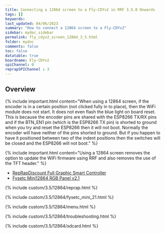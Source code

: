 ```yaml
---
title: Connecting a 12864 screen to a Fly-CDYv2 in RRF 3.5.0 Onwards
tags: []
keywords: 
last_updated: 04/06/2023
summary: "How to connect a 12864 screen to a Fly-CDYv2"
sidebar: mydoc_sidebar
permalink: fly_cdyv2_screen_12864_3_5.html
folder: mydoc
comments: false
toc: false
datatable: true
boardname: Fly-CDYv2
spiChannel: 0
reprapSPIChannel : 3
---
```


## Overview

{% include important.html content="When using a 12864 screen, if the encoder is in a certain position (not clicked fully in to place), then the WiFi module does not start. It does not even flash the blue light on board reset. This is because the encoder pins are shared with the ESP8266 TX/RX pins and if the BTN_EN1 pin (which is the ESP8266 TX pin) is shorted to ground when you try and reset the ESP8266 then it will not boot. Normally the encoder will have neither of the pins shorted to ground. But if you happen to have it positioned between two of the indent positions then the switches will be closed and the ESP8266 will not boot." %}

{% include important.html content="Using a 12864 screen removes the option to update the WiFi firmware using RRF and also removes the use of the TFT header." %}

<ul id="profileTabs" class="nav nav-tabs">
    <li class="active"><a class="noCrossRef" href="#reprap" data-toggle="tab">RepRapDiscount Full Graphic Smart Controller</a></li>
    <li><a class="noCrossRef" href="#fysetc" data-toggle="tab">Fysetc Mini12864 RGB Panel v2.1</a></li>
</ul>
  <div class="tab-content">
<div role="tabpanel" class="tab-pane active" id="reprap" markdown="1">

{% include custom/3.5/12864/reprap.html %}

</div>

<div role="tabpanel" class="tab-pane" id="fysetc" markdown="1">

{% include custom/3.5/12864/fysetc_mini_21.html %}

</div>

</div>

{% include custom/3.5/12864/menu.html %}

{% include custom/3.5/12864/troubleshooting.html %}

{% include custom/3.5/12864/sdcard.html %}
